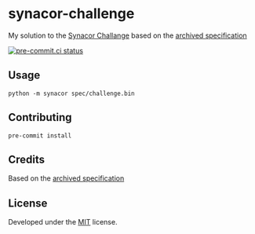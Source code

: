 # synacor-challenge

My solution to the [Synacor Challange](https://challenge.synacor.com/) based on the [archived specification](https://github.com/Aneurysm9/vm_challenge)

[![pre-commit.ci status](https://results.pre-commit.ci/badge/github/kucera-lukas/synacor-challenge/main.svg)](https://results.pre-commit.ci/latest/github/kucera-lukas/synacor-challenge/main)

## Usage

```shell
python -m synacor spec/challenge.bin
```

## Contributing

```shell
pre-commit install
```

## Credits

Based on the [archived specification](https://github.com/Aneurysm9/vm_challenge)

## License

Developed under the [MIT](https://github.com/kucera-lukas/synacor-challenge/blob/master/LICENSE) license.
